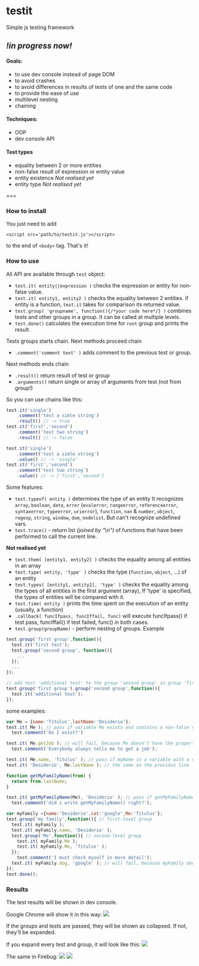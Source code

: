 testit
===================

Simple js testing framework

## *!in progress now!*


#### Goals:
  + to use dev console instead of page DOM
  + to avoid crashes
  + to avoid differences in results of tests of one and the same code
  + to provide the ease of use
  + multilevel nesting
  + chaining

#### Techniques:
  + OOP
  + dev console API

#### Test types
  + equality between 2 or more entities
  + non-false result of expression or entity value
  + entity existence *Not realised yet*
  + entity type *Not realised yet*

===

### How to install
You just need to add 
    
    <script src='path/to/testit.js'></script>

to the end of  `<body>` tag. That's it!

### How to use
All API are available through `test` object:

+ `test.it( entity||expression )` checks the expression or entity for non-false value.
+ `test.it( entity1, entity2 )` checks the equality between 2 entities.
  if entity is a function, `test.it` takes for comparison its returned value.
+ `test.group( 'groupname', function(){/*your code here*/} )` combines tests and other groups in a group. It can be called at multiple levels.
+ `test.done()` calculates the execution time for `root` group and prints the result.

Tests groups starts chain.
Next methods proceed chain
+ `.comment('comment text' )` adds comment to the previous test or group.

Next methods ends chain
+ `.result()` return result of test or group
+ `.arguments()` return single or array of arguments from test (not from group!)

So you can use chains like this:
```javascript
test.it('single')
    .comment('test a simle string')
    .result() // -> true
test.it('first','second')
    .comment('test two string')
    .result() // -> false

test.it('single')
    .comment('test a simle string')
    .value() // -> 'single'
test.it('first','second')
    .comment('test two string')
    .value() // -> ['first','second']
```

Some features:

+ `test.typeof( entity )` determines the type of an entity
  It recognizes `array`, `boolean`, `date`, `error` (`evalerror`, `rangeerror`, `referenceerror`, `syntaxerror`, `typeerror`, `urierror`), `function`, `nan` & `number`, `object`, `regexp`, `string`, `window`, `dom`, `nodelist`. But can't recognize undefined vars.
+ `test.trace()` - return list *(joined by "\n")* of functions that have been performed to call the current line.

**Not realised yet**
+ `test.them( [entity1, entity2] )` checks the equality among all entities in an array
+ `test.type( entity, 'type' )` checks the type (`function`, `object`, ...) of an entity
+ `test.types( [entity1, entity2], 'type' )` checks the equality among the types of all entities in the first argument (array), If 'type' is specified, the types of entities will be compared with it.
+ `test.time( entity )` prints the time spent on the execution of an entity (usually, a function)
+ `.callback( funcIfpass, funcIffail, func)` will execute funcIfpass() if test pass, funcIffail() if test failed, func() in both cases.
+ `test.group(groupName)` - perform nesting of groups.
Example
```javascript
test.group('first group',function(){
  test.it('first test');
  test.group('second group', function(){
    ...
  });
  ...
});

// add test 'additional test' to the group 'second group' in group 'first group'
test.group('first group').group('second group',function(){
  test.it('additional test');
});
```
some examples:
```javascript
var Me = {name:'Titulus',lastName:'Desiderio'};
test.it( Me ); // pass if variable Me exists and contains a non-false value,e.g.'Titulus'
  test.comment('Do I exist?')

test.it( Me.getJob ); // will fail, because Me doesn't have the property `getJob`
  test.comment('Everybody always tells me to get a job');

test.it( Me.name, 'Titulus' ); // pass if myName is a variable with a value of 'Titulus'
test.it( 'Desiderio', Me.lastName ); // the same as the previous line

function getMyFamilyName(from) {
  return from.lastName;
}

test.it( getMyFamilyName(Me), 'Desiderio' ); // pass if getMyFamilyName(Me) returns 'Desiderio'
  test.comment('did i write getMyFamilyName() right?');

var myFamily ={name:'Desiderio',cat:'google',Me:'Titulus'};
test.group('my family',function(){ // first-level group
  test.it( myFamily );
  test.it( myFamily.name, 'Desiderio' );
  test.group('Me',function(){ // second-level group
    test.it( myFamily.Me );
    test.it( myFamily.Me, 'Titulus' );
  });
    test.comment('I must check myself in more detail');
  test.it( myFamily.dog, 'google' ); // will fail, because myFamily doesn't have the property `dog`
});
test.done();
```

### Results
The test results will be shown in dev console.

Google Chrome will show it in this way:
![](http://habrastorage.org/storage2/dfd/5b6/9a0/dfd5b69a0ff3a3e2296a64bb71eff0b5.png)

If the groups and tests are passed, they will be shown as collapsed. If not, they'll be expanded.

If you expand every test and group, it will look like this:
![](http://habrastorage.org/storage2/c82/ef2/b35/c82ef2b353ba1e3efcc997863116a0d4.png)

The same in Firebug:
![](http://habrastorage.org/storage2/fd4/78b/76b/fd478b76b810cd9f0ccaf3fe53a13e5b.png)
![](http://habrastorage.org/storage2/fe8/463/568/fe84635684a108368ae49a39964c5a0a.png)

